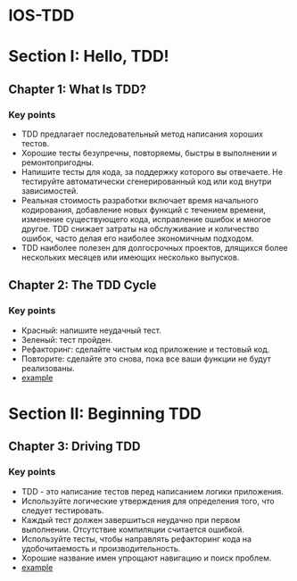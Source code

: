 # IOS-TDD

# Section I: Hello, TDD!
## Chapter 1: What Is TDD?
### Key points
- TDD предлагает последовательный метод написания хороших тестов.
- Хорошие тесты безупречны, повторяемы, быстры в выполнении и ремонтопригодны.
- Напишите тесты для кода, за поддержку которого вы отвечаете. Не тестируйте автоматически сгенерированный код или код внутри зависимостей.
- Реальная стоимость разработки включает время начального кодирования, добавление новых функций с течением времени, изменение существующего кода, исправление ошибок и многое другое. TDD снижает затраты на обслуживание и количество ошибок, часто делая его наиболее экономичным подходом.
- TDD наиболее полезен для долгосрочных проектов, длящихся более нескольких месяцев или имеющих несколько выпусков.

## Chapter 2: The TDD Cycle
### Key points
- Красный: напишите неудачный тест.
- Зеленый: тест пройден.
- Рефакторинг: сделайте чистым код приложение и тестовый код.
- Повторите: сделайте это снова, пока все ваши функции не будут реализованы.
- [example](https://github.com/egorskikh/IOS-TDD/tree/main/Section%20I/TDD-CYCLE/CashRegister.playground)

# Section II: Beginning TDD
## Chapter 3: Driving TDD
### Key points
- TDD - это написание тестов перед написанием логики приложения.
- Используйте логические утверждения для определения того, что следует тестировать.
- Каждый тест должен завершиться неудачно при первом выполнении. Отсутствие компиляции считается ошибкой.
- Используйте тесты, чтобы направлять рефакторинг кода на удобочитаемость и производительность.
- Хорошие название имен упрощают навигацию и поиск проблем.
- [example](https://github.com/egorskikh/IOS-TDD/tree/main/Section%20II/2.%20TDD-app-setup/FitNess)
